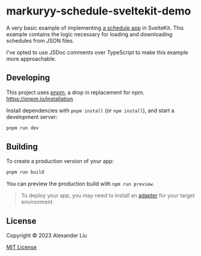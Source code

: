 # markuryy-schedule-sveltekit-demo

A very basic example of implementing [a schedule app](https://github.com/markuryy/Schedule) in SvelteKit. This example contains the logic necessary for loading and downloading schedules from JSON files.

I've opted to use JSDoc comments over TypeScript to make this example more approachable.

## Developing

This project uses [pnpm](https://pnpm.io/), a drop in replacement for npm. <https://pnpm.io/installation>

Install dependencies with `pnpm install` (or `npm install`), and start a development server:

```bash
pnpm run dev
```

## Building

To create a production version of your app:

```bash
pnpm run build
```

You can preview the production build with `npm run preview`.

> To deploy your app, you may need to install an [adapter](https://kit.svelte.dev/docs/adapters) for your target environment.

## License

Copyright © 2023 Alexander Liu

[MIT License](./LICENSE)
